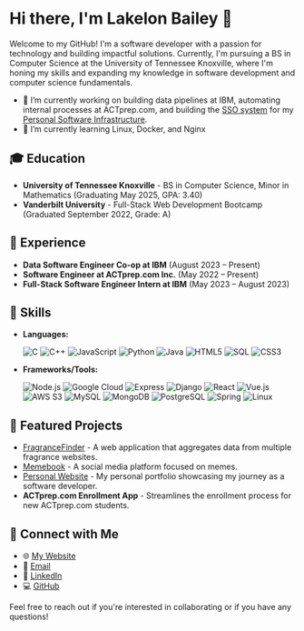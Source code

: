 # Hi there, I'm Lakelon Bailey 👋

Welcome to my GitHub! I'm a software developer with a passion for technology and building impactful solutions. Currently, I'm pursuing a BS in Computer Science at the University of Tennessee Knoxville, where I'm honing my skills and expanding my knowledge in software development and computer science fundamentals.

- 🔭 I’m currently working on building data pipelines at IBM, automating internal processes at ACTprep.com, and building the [SSO system](https://github.com/LakelonBailey/sso.lakelon.dev) for my [Personal Software Infrastructure](https://github.com/LakelonBailey/Personal-Software-Infrastructure).
- 🌱 I’m currently learning Linux, Docker, and Nginx
<!-- 👯 I’m looking to collaborate on ... -->
<!-- - 🤔 I’m looking for help with ... -->
<!-- - 💬 Ask me about  -->
<!-- - ⚡ Fun fact: -->

## 🎓 Education
- **University of Tennessee Knoxville** - BS in Computer Science, Minor in Mathematics (Graduating May 2025, GPA: 3.40)
- **Vanderbilt University** - Full-Stack Web Development Bootcamp (Graduated September 2022, Grade: A)

## 💼 Experience
- **Data Software Engineer Co-op at IBM** (August 2023 – Present)
- **Software Engineer at ACTprep.com Inc.** (May 2022 – Present)
- **Full-Stack Software Engineer Intern at IBM** (May 2023 – August 2023)

## 🔧 Skills
- **Languages:**

  ![C](https://img.shields.io/badge/-C-A8B9CC?style=flat-square&logo=C&logoColor=white)
  ![C++](https://img.shields.io/badge/-C++-00599C?style=flat-square&logo=C%2B%2B&logoColor=white)
  ![JavaScript](https://img.shields.io/badge/-JavaScript-F7DF1E?style=flat-square&logo=javascript&logoColor=black)
  ![Python](https://img.shields.io/badge/-Python-3776AB?style=flat-square&logo=python&logoColor=white)
  ![Java](https://img.shields.io/badge/-Java-007396?style=flat-square&logo=java&logoColor=white)
  ![HTML5](https://img.shields.io/badge/-HTML5-E34F26?style=flat-square&logo=html5&logoColor=white)
  ![SQL](https://img.shields.io/badge/-SQL-4479A1?style=flat-square&logo=MySQL&logoColor=white)
  ![CSS3](https://img.shields.io/badge/-CSS3-1572B6?style=flat-square&logo=css3&logoColor=white)
- **Frameworks/Tools:**

  ![Node.js](https://img.shields.io/badge/-Node.js-339933?style=flat-square&logo=nodedotjs&logoColor=white)
  ![Google Cloud](https://img.shields.io/badge/-Google_Cloud-4285F4?style=flat-square&logo=google-cloud&logoColor=white)
  ![Express](https://img.shields.io/badge/-Express-000000?style=flat-square&logo=Express&logoColor=white)
  ![Django](https://img.shields.io/badge/-Django-092E20?style=flat-square&logo=django&logoColor=white)
  ![React](https://img.shields.io/badge/-React-61DAFB?style=flat-square&logo=react&logoColor=black)
  ![Vue.js](https://img.shields.io/badge/-Vue.js-4FC08D?style=flat-square&logo=vuedotjs&logoColor=white)
  ![AWS S3](https://img.shields.io/badge/-AWS_S3-569A31?style=flat-square&logo=amazon-s3&logoColor=white)
  ![MySQL](https://img.shields.io/badge/-MySQL-4479A1?style=flat-square&logo=mysql&logoColor=white)
  ![MongoDB](https://img.shields.io/badge/-MongoDB-47A248?style=flat-square&logo=mongodb&logoColor=white)
  ![PostgreSQL](https://img.shields.io/badge/-PostgreSQL-336791?style=flat-square&logo=postgresql&logoColor=white)
  ![Spring](https://img.shields.io/badge/-Spring-6DB33F?style=flat-square&logo=spring&logoColor=white)
  ![Linux](https://img.shields.io/badge/-Linux-FCC624?style=flat-square&logo=linux&logoColor=black)

## 🚀 Featured Projects
- [FragranceFinder](https://github.com/LakelonBailey/FragranceFinder) - A web application that aggregates data from multiple fragrance websites.
- [Memebook](https://github.com/LakelonBailey/Memebook) - A social media platform focused on memes.
- [Personal Website](https://github.com/LakelonBailey/lakelonbailey.github.io) - My personal portfolio showcasing my journey as a software developer.
- **ACTprep.com Enrollment App** - Streamlines the enrollment process for new ACTprep.com students.

## 👥 Connect with Me
- 🌐 [My Website](https://lakelonbailey.com)
- 📧 [Email](mailto:lake.bailey@icloud.com)
- 👔 [LinkedIn](https://linkedin.com/in/lakelonbailey)
- 💻 [GitHub](https://github.com/LakelonBailey)

Feel free to reach out if you're interested in collaborating or if you have any questions!
